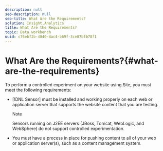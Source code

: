 ```yaml
---
description: null
seo-description: null
seo-title: What Are the Requirements?
solution: Insight,Analytics
title: What Are the Requirements?
topic: Data workbench
uuid: c76ebf2b-4040-4ac4-b69f-3ce87bfb78f1
---
```


# What Are the Requirements?{#what-are-the-requirements}

To perform a controlled experiment on your website using Site, you must meet the following requirements:

* [!DNL Sensor] must be installed and working properly on each web or application server that supports the website content that you are testing.

  >[!NOTE]
  >
  >Sensors running on J2EE servers (JBoss, Tomcat, WebLogic, and WebSphere) do not support controlled experimentation.

* You must have a process in place for pushing content to all of your web or application server(s), such as a content management system.

